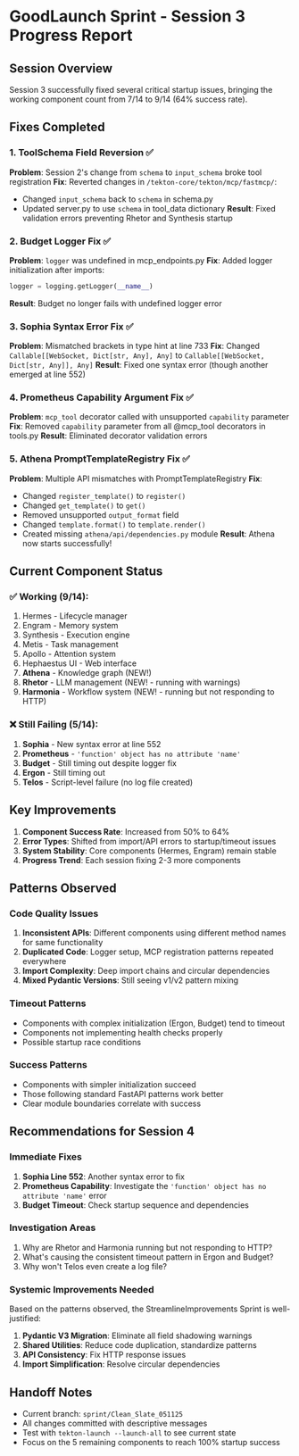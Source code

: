 # GoodLaunch Sprint - Session 3 Progress Report

## Session Overview

Session 3 successfully fixed several critical startup issues, bringing the working component count from 7/14 to 9/14 (64% success rate).

## Fixes Completed

### 1. ToolSchema Field Reversion ✅
**Problem**: Session 2's change from `schema` to `input_schema` broke tool registration
**Fix**: Reverted changes in `/tekton-core/tekton/mcp/fastmcp/`:
- Changed `input_schema` back to `schema` in schema.py
- Updated server.py to use `schema` in tool_data dictionary
**Result**: Fixed validation errors preventing Rhetor and Synthesis startup

### 2. Budget Logger Fix ✅
**Problem**: `logger` was undefined in mcp_endpoints.py
**Fix**: Added logger initialization after imports:
```python
logger = logging.getLogger(__name__)
```
**Result**: Budget no longer fails with undefined logger error

### 3. Sophia Syntax Error Fix ✅
**Problem**: Mismatched brackets in type hint at line 733
**Fix**: Changed `Callable[[WebSocket, Dict[str, Any], Any]` to `Callable[[WebSocket, Dict[str, Any]], Any]`
**Result**: Fixed one syntax error (though another emerged at line 552)

### 4. Prometheus Capability Argument Fix ✅
**Problem**: `mcp_tool` decorator called with unsupported `capability` parameter
**Fix**: Removed `capability` parameter from all @mcp_tool decorators in tools.py
**Result**: Eliminated decorator validation errors

### 5. Athena PromptTemplateRegistry Fix ✅
**Problem**: Multiple API mismatches with PromptTemplateRegistry
**Fix**: 
- Changed `register_template()` to `register()`
- Changed `get_template()` to `get()`
- Removed unsupported `output_format` field
- Changed `template.format()` to `template.render()`
- Created missing `athena/api/dependencies.py` module
**Result**: Athena now starts successfully!

## Current Component Status

### ✅ Working (9/14):
1. Hermes - Lifecycle manager
2. Engram - Memory system  
3. Synthesis - Execution engine
4. Metis - Task management
5. Apollo - Attention system
6. Hephaestus UI - Web interface
7. **Athena** - Knowledge graph (NEW!)
8. **Rhetor** - LLM management (NEW! - running with warnings)
9. **Harmonia** - Workflow system (NEW! - running but not responding to HTTP)

### ❌ Still Failing (5/14):
1. **Sophia** - New syntax error at line 552
2. **Prometheus** - `'function' object has no attribute 'name'`
3. **Budget** - Still timing out despite logger fix
4. **Ergon** - Still timing out
5. **Telos** - Script-level failure (no log file created)

## Key Improvements

1. **Component Success Rate**: Increased from 50% to 64%
2. **Error Types**: Shifted from import/API errors to startup/timeout issues
3. **System Stability**: Core components (Hermes, Engram) remain stable
4. **Progress Trend**: Each session fixing 2-3 more components

## Patterns Observed

### Code Quality Issues
1. **Inconsistent APIs**: Different components using different method names for same functionality
2. **Duplicated Code**: Logger setup, MCP registration patterns repeated everywhere
3. **Import Complexity**: Deep import chains and circular dependencies
4. **Mixed Pydantic Versions**: Still seeing v1/v2 pattern mixing

### Timeout Patterns
- Components with complex initialization (Ergon, Budget) tend to timeout
- Components not implementing health checks properly
- Possible startup race conditions

### Success Patterns
- Components with simpler initialization succeed
- Those following standard FastAPI patterns work better
- Clear module boundaries correlate with success

## Recommendations for Session 4

### Immediate Fixes
1. **Sophia Line 552**: Another syntax error to fix
2. **Prometheus Capability**: Investigate the `'function' object has no attribute 'name'` error
3. **Budget Timeout**: Check startup sequence and dependencies

### Investigation Areas
1. Why are Rhetor and Harmonia running but not responding to HTTP?
2. What's causing the consistent timeout pattern in Ergon and Budget?
3. Why won't Telos even create a log file?

### Systemic Improvements Needed
Based on the patterns observed, the StreamlineImprovements Sprint is well-justified:
1. **Pydantic V3 Migration**: Eliminate all field shadowing warnings
2. **Shared Utilities**: Reduce code duplication, standardize patterns
3. **API Consistency**: Fix HTTP response issues
4. **Import Simplification**: Resolve circular dependencies

## Handoff Notes

- Current branch: `sprint/Clean_Slate_051125`
- All changes committed with descriptive messages
- Test with `tekton-launch --launch-all` to see current state
- Focus on the 5 remaining components to reach 100% startup success
